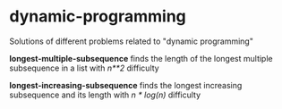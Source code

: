 # dynamic-programming
Solutions of different problems related to "dynamic programming"

<b>longest-multiple-subsequence</b> finds the length of the longest multiple subsequence in a list with <i>n**2</i> difficulty

<b>longest-increasing-subsequence</b> finds the longest increasing subsequence and its length with <i>n * log(n)</i> difficulty 
